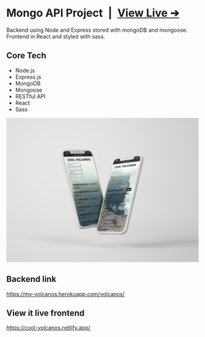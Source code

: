 # Mongo API Project&ensp;|&ensp;[View Live &#10132;](https://cool-volcanos.netlify.app/)

Backend using Node and Express stored with mongoDB and mongoose. Frontend in React and styled with sass.

## Core Tech

- Node.js
- Express.js
- MongoDB
- Mongoose
- RESTful API
- React
- Sass

![Mockup](mockup.jpg)

## Backend link

https://my-volcanos.herokuapp.com/volcanos/

## View it live frontend

https://cool-volcanos.netlify.app/
